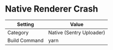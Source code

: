 # Native Renderer Crash

| Setting | Value |
| --- | --- |
| Category | Native (Sentry Uploader) |
| Build Command | yarn |
